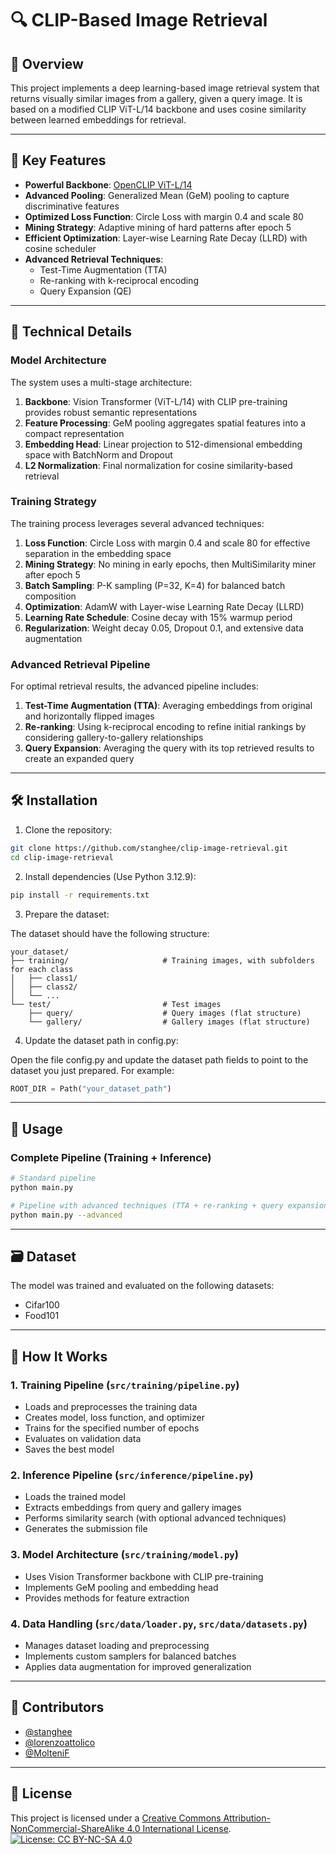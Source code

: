 # 🔍 CLIP-Based Image Retrieval

## 📌 Overview

This project implements a deep learning-based image retrieval system that returns visually similar images from a gallery, given a query image. It is based on a modified CLIP ViT-L/14 backbone and uses cosine similarity between learned embeddings for retrieval.

---

## 🚀 Key Features

- **Powerful Backbone**: [OpenCLIP ViT-L/14](https://github.com/mlfoundations/open_clip)
- **Advanced Pooling**: Generalized Mean (GeM) pooling to capture discriminative features
- **Optimized Loss Function**: Circle Loss with margin 0.4 and scale 80
- **Mining Strategy**: Adaptive mining of hard patterns after epoch 5
- **Efficient Optimization**: Layer-wise Learning Rate Decay (LLRD) with cosine scheduler
- **Advanced Retrieval Techniques**:
  - Test-Time Augmentation (TTA)
  - Re-ranking with k-reciprocal encoding
  - Query Expansion (QE)

---

## 🧠 Technical Details

### Model Architecture

The system uses a multi-stage architecture:

1. **Backbone**: Vision Transformer (ViT-L/14) with CLIP pre-training provides robust semantic representations
2. **Feature Processing**: GeM pooling aggregates spatial features into a compact representation
3. **Embedding Head**: Linear projection to 512-dimensional embedding space with BatchNorm and Dropout
4. **L2 Normalization**: Final normalization for cosine similarity-based retrieval

### Training Strategy

The training process leverages several advanced techniques:

1. **Loss Function**: Circle Loss with margin 0.4 and scale 80 for effective separation in the embedding space
2. **Mining Strategy**: No mining in early epochs, then MultiSimilarity miner after epoch 5
3. **Batch Sampling**: P-K sampling (P=32, K=4) for balanced batch composition
4. **Optimization**: AdamW with Layer-wise Learning Rate Decay (LLRD)
5. **Learning Rate Schedule**: Cosine decay with 15% warmup period
6. **Regularization**: Weight decay 0.05, Dropout 0.1, and extensive data augmentation

### Advanced Retrieval Pipeline

For optimal retrieval results, the advanced pipeline includes:

1. **Test-Time Augmentation (TTA)**: Averaging embeddings from original and horizontally flipped images
2. **Re-ranking**: Using k-reciprocal encoding to refine initial rankings by considering gallery-to-gallery relationships
3. **Query Expansion**: Averaging the query with its top retrieved results to create an expanded query

---

## 🛠 Installation

1. Clone the repository:

```bash
git clone https://github.com/stanghee/clip-image-retrieval.git
cd clip-image-retrieval
```

2. Install dependencies (Use Python 3.12.9):

```bash
pip install -r requirements.txt
```

3. Prepare the dataset:

The dataset should have the following structure:
```
your_dataset/
├── training/                     # Training images, with subfolders for each class
│   ├── class1/
│   ├── class2/
│   └── ...
└── test/                         # Test images
    ├── query/                    # Query images (flat structure)
    └── gallery/                  # Gallery images (flat structure)
```

4. Update the dataset path in config.py:
   
Open the file config.py and update the dataset path fields to point to the dataset you just prepared. For example:
```python
ROOT_DIR = Path("your_dataset_path")
```

---

## 🚀 Usage

### Complete Pipeline (Training + Inference)

```bash
# Standard pipeline
python main.py

# Pipeline with advanced techniques (TTA + re-ranking + query expansion)
python main.py --advanced
```

---

## 🗃️ Dataset

The model was trained and evaluated on the following datasets:

- Cifar100
- Food101

---

## 🧠 How It Works

### 1. Training Pipeline (`src/training/pipeline.py`)
- Loads and preprocesses the training data
- Creates model, loss function, and optimizer
- Trains for the specified number of epochs
- Evaluates on validation data
- Saves the best model

### 2. Inference Pipeline (`src/inference/pipeline.py`)
- Loads the trained model
- Extracts embeddings from query and gallery images
- Performs similarity search (with optional advanced techniques)
- Generates the submission file

### 3. Model Architecture (`src/training/model.py`)
- Uses Vision Transformer backbone with CLIP pre-training
- Implements GeM pooling and embedding head
- Provides methods for feature extraction

### 4. Data Handling (`src/data/loader.py`, `src/data/datasets.py`)
- Manages dataset loading and preprocessing
- Implements custom samplers for balanced batches
- Applies data augmentation for improved generalization

---

## 👥 Contributors

- [@stanghee](https://github.com/stanghee) 
- [@lorenzoattolico](https://github.com/lorenzoattolico) 
- [@MolteniF](https://github.com/MolteniF)

---

## 📄 License

This project is licensed under a [Creative Commons Attribution-NonCommercial-ShareAlike 4.0 International License](https://creativecommons.org/licenses/by-nc-sa/4.0/).
[![License: CC BY-NC-SA 4.0](https://licensebuttons.net/l/by-nc-sa/4.0/88x31.png)](https://creativecommons.org/licenses/by-nc-sa/4.0/)

